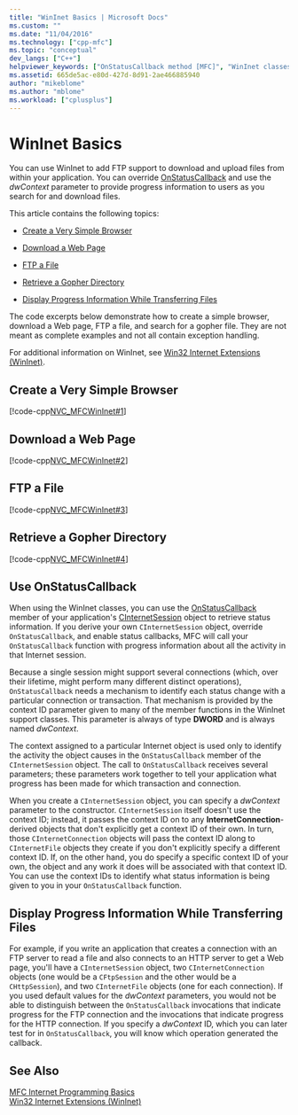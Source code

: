 ```yaml
---
title: "WinInet Basics | Microsoft Docs"
ms.custom: ""
ms.date: "11/04/2016"
ms.technology: ["cpp-mfc"]
ms.topic: "conceptual"
dev_langs: ["C++"]
helpviewer_keywords: ["OnStatusCallback method [MFC]", "WinInet classes [MFC], displaying progress", "WinInet classes [MFC], about WinInet classes"]
ms.assetid: 665de5ac-e80d-427d-8d91-2ae466885940
author: "mikeblome"
ms.author: "mblome"
ms.workload: ["cplusplus"]
---
```

# WinInet Basics
You can use WinInet to add FTP support to download and upload files from within your application. You can override [OnStatusCallback](../mfc/reference/cinternetsession-class.md#onstatuscallback) and use the *dwContext* parameter to provide progress information to users as you search for and download files.  
  
 This article contains the following topics:  
  
-   [Create a Very Simple Browser](#_core_create_a_very_simple_browser)  
  
-   [Download a Web Page](#_core_download_a_web_page)  
  
-   [FTP a File](#_core_ftp_a_file)  
  
-   [Retrieve a Gopher Directory](#_core_retrieve_a_gopher_directory)  
  
-   [Display Progress Information While Transferring Files](#_core_display_progress_information_while_transferring_files)  
  
 The code excerpts below demonstrate how to create a simple browser, download a Web page, FTP a file, and search for a gopher file. They are not meant as complete examples and not all contain exception handling.  
  
 For additional information on WinInet, see [Win32 Internet Extensions (WinInet)](../mfc/win32-internet-extensions-wininet.md).  
  
##  <a name="_core_create_a_very_simple_browser"></a> Create a Very Simple Browser  
 [!code-cpp[NVC_MFCWinInet#1](../mfc/codesnippet/cpp/wininet-basics_1.cpp)]  
  
##  <a name="_core_download_a_web_page"></a> Download a Web Page  
 [!code-cpp[NVC_MFCWinInet#2](../mfc/codesnippet/cpp/wininet-basics_2.cpp)]  
  
##  <a name="_core_ftp_a_file"></a> FTP a File  
 [!code-cpp[NVC_MFCWinInet#3](../mfc/codesnippet/cpp/wininet-basics_3.cpp)]  
  
##  <a name="_core_retrieve_a_gopher_directory"></a> Retrieve a Gopher Directory  
 [!code-cpp[NVC_MFCWinInet#4](../mfc/codesnippet/cpp/wininet-basics_4.cpp)]  
  
## Use OnStatusCallback  
 When using the WinInet classes, you can use the [OnStatusCallback](../mfc/reference/cinternetsession-class.md#onstatuscallback) member of your application's [CInternetSession](../mfc/reference/cinternetsession-class.md) object to retrieve status information. If you derive your own `CInternetSession` object, override `OnStatusCallback`, and enable status callbacks, MFC will call your `OnStatusCallback` function with progress information about all the activity in that Internet session.  
  
 Because a single session might support several connections (which, over their lifetime, might perform many different distinct operations), `OnStatusCallback` needs a mechanism to identify each status change with a particular connection or transaction. That mechanism is provided by the context ID parameter given to many of the member functions in the WinInet support classes. This parameter is always of type **DWORD** and is always named *dwContext*.  
  
 The context assigned to a particular Internet object is used only to identify the activity the object causes in the `OnStatusCallback` member of the `CInternetSession` object. The call to `OnStatusCallback` receives several parameters; these parameters work together to tell your application what progress has been made for which transaction and connection.  
  
 When you create a `CInternetSession` object, you can specify a *dwContext* parameter to the constructor. `CInternetSession` itself doesn't use the context ID; instead, it passes the context ID on to any **InternetConnection**-derived objects that don't explicitly get a context ID of their own. In turn, those `CInternetConnection` objects will pass the context ID along to `CInternetFile` objects they create if you don't explicitly specify a different context ID. If, on the other hand, you do specify a specific context ID of your own, the object and any work it does will be associated with that context ID. You can use the context IDs to identify what status information is being given to you in your `OnStatusCallback` function.  
  
##  <a name="_core_display_progress_information_while_transferring_files"></a> Display Progress Information While Transferring Files  
 For example, if you write an application that creates a connection with an FTP server to read a file and also connects to an HTTP server to get a Web page, you'll have a `CInternetSession` object, two `CInternetConnection` objects (one would be a `CFtpSession` and the other would be a `CHttpSession`), and two `CInternetFile` objects (one for each connection). If you used default values for the *dwContext* parameters, you would not be able to distinguish between the `OnStatusCallback` invocations that indicate progress for the FTP connection and the invocations that indicate progress for the HTTP connection. If you specify a *dwContext* ID, which you can later test for in `OnStatusCallback`, you will know which operation generated the callback.  
  
## See Also  
 [MFC Internet Programming Basics](../mfc/mfc-internet-programming-basics.md)   
 [Win32 Internet Extensions (WinInet)](../mfc/win32-internet-extensions-wininet.md)

